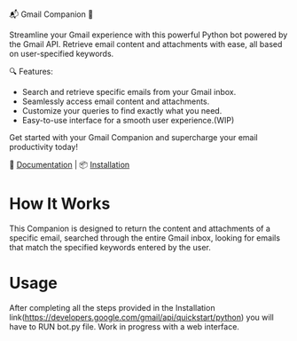 📬 Gmail Companion 🤖

Streamline your Gmail experience with this powerful Python bot powered by the Gmail API. Retrieve email content and attachments with ease, all based on user-specified keywords.

🔍 Features:
- Search and retrieve specific emails from your Gmail inbox.
- Seamlessly access email content and attachments.
- Customize your queries to find exactly what you need.
- Easy-to-use interface for a smooth user experience.(WIP)

Get started with your Gmail Companion and supercharge your email productivity today!

🚀 [Documentation](https://developers.google.com/gmail/api/guides) | 📦 [Installation](https://developers.google.com/gmail/api/quickstart/python)

# How It Works
This Companion is designed to return the content and attachments of a specific email, searched through the entire Gmail inbox, looking for emails that match the specified keywords entered by the user.

# Usage
After completing all the steps provided in the Installation link(https://developers.google.com/gmail/api/quickstart/python) you will have to RUN bot.py file. Work in progress with a web interface.



 
